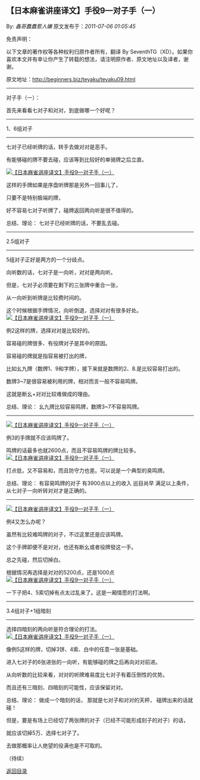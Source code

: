 ## 【日本麻雀讲座译文】手役9—对子手（一）

By: *鑫哥蠢蠢惹人嫌* 原文发布于：*2011-07-06 01:05:45*

免责声明：

以下文章的著作权等各种权利归原作者所有，翻译 By
SeventhTG（XD）。如果你喜欢本文并有幸让你产生了转载的想法，请注明原作者、原文地址以及译者，谢谢。

原文地址：http://beginners.biz/teyaku/teyaku09.html

------------------------------------------------------------------------------------

对子手（一）：

首先来看看七对子和对对，到底做哪一个好呢？

------------------------------------------------------------------------------------

1、6组对子

------------------------------------------------------------------------------------

七对子已经听牌的话，转手去做对对是恶手。

有能够碰的牌不要去碰，应该等到比较好的单骑牌之后立直。

[![【日本麻雀讲座译文】手役9&mdash;对子手（一）](http://s15.sinaimg.cn/middle/7f78b76fxa75584d2547e&amp;690)](http://photo.blog.sina.com.cn/showpic.html#blogid=7f78b76f0100thq3&url=http://s15.sinaimg.cn/orignal/7f78b76fxa75584d2547e)

这样的手牌如果是序盘听牌那是另外一回事儿了，

只要不是特别极端的牌，

好不容易七对子听牌了，碰牌返回两向听是很不值得的。

总结、理论：
七对子已经听牌的话，不要乱去碰。

------------------------------------------------------------------------------------

2.5组对子

------------------------------------------------------------------------------------

5组对子正好是两方的一个分歧点。

向听数的话，七对子是一向听，对对是两向听。

但是，七对子必须要在剩下的三张牌中重合一张，

从一向听到听牌是比较费时间的。

这个时候根据手牌情况，向听倒退，选择对对有很多好处。
[![【日本麻雀讲座译文】手役9&mdash;对子手（一）](http://s9.sinaimg.cn/middle/7f78b76fx772228e1afa8&amp;690)](http://photo.blog.sina.com.cn/showpic.html#blogid=7f78b76f0100thq3&url=http://s9.sinaimg.cn/orignal/7f78b76fx772228e1afa8)

例2这样的牌，选择对对是比较好的。

容易碰的牌很多、有役牌对子是其中的原因。

容易碰的牌就是指容易被打出的牌，

比如幺九牌（数牌1、9和字牌），接下来就是数牌的2、8.是比较容易打出的。

数牌3~7是很容易被利用的牌，相对而言一般不容易鸣牌。

这就是断幺+对对比较难做成的理由。

总结、理论：
幺九牌比较容易鸣牌，数牌3~7不容易鸣牌。

------------------------------------------------------------------------------------

[![【日本麻雀讲座译文】手役9&mdash;对子手（一）](http://s10.sinaimg.cn/middle/7f78b76fxa755aa03b889&amp;690)](http://photo.blog.sina.com.cn/showpic.html#blogid=7f78b76f0100thq3&url=http://s10.sinaimg.cn/orignal/7f78b76fxa755aa03b889)

例3的手牌就不应该鸣牌了。

鸣牌的话最多也就2600点，而且不容易鸣牌的牌比较多。
[![【日本麻雀讲座译文】手役9&mdash;对子手（一）](http://s15.sinaimg.cn/middle/7f78b76fxa755adea02de&amp;690)](http://photo.blog.sina.com.cn/showpic.html#blogid=7f78b76f0100thq3&url=http://s15.sinaimg.cn/orignal/7f78b76fxa755adea02de)

打点低，又不容易和，而且防守力也差。可以说是一个典型的臭鸣牌。

总结、理论：
有容易鸣牌的对子
有3900点以上的收入
巡目尚早
满足以上条件，从七对子一向听转对对才是正确的。

------------------------------------------------------------------------------------
[![【日本麻雀讲座译文】手役9&mdash;对子手（一）](http://s9.sinaimg.cn/middle/7f78b76fx77222c3eed28&amp;690)](http://photo.blog.sina.com.cn/showpic.html#blogid=7f78b76f0100thq3&url=http://s9.sinaimg.cn/orignal/7f78b76fx77222c3eed28)

例4又怎么办呢？

虽然有比较难鸣牌的对子，不过这里还是应该鸣牌。

这个手牌即便不是对对，也还有断幺或者役牌發这一手。

总之先碰，然后切掉白。

根据情况再选择是对对的5200点，还是1000点
[![【日本麻雀讲座译文】手役9&mdash;对子手（一）](http://s1.sinaimg.cn/middle/7f78b76fxa755c754a370&amp;690)](http://photo.blog.sina.com.cn/showpic.html#blogid=7f78b76f0100thq3&url=http://s1.sinaimg.cn/orignal/7f78b76fxa755c754a370)

一下子把4、5索切掉有点太过乱来了。这是一厢情愿的打法啊。

------------------------------------------------------------------------------------

3.4组对子+1组暗刻

------------------------------------------------------------------------------------

选择四暗刻的两向听是符合理论的打法。
[![【日本麻雀讲座译文】手役9&mdash;对子手（一）](http://s16.sinaimg.cn/middle/7f78b76fxa755cebe7c5f&amp;690)](http://photo.blog.sina.com.cn/showpic.html#blogid=7f78b76f0100thq3&url=http://s16.sinaimg.cn/orignal/7f78b76fxa755cebe7c5f)

像例5这样的牌，切掉3饼、4索、白中的任意一张是基础。

进入七对子的6张进张的一向听，有能够碰的牌之后再向对对前进。

从向听数的比较来看，对对的听牌难易度比七对子有着压倒性的优势。

而且还有三暗刻、四暗刻的可能性，应该保留对对。

总结、理论：
做成一个暗刻的话，
那就是七对子和对对的天枰，
碰牌出来的话就碰！

但是，要是有场上已经切了两张牌的对子（已经不可能形成刻子的对子）的话，

就应该切掉5万、选择七对子了。

去做那概率让人绝望的役满也是不可取的。

（待续）

[返回目录](index.html)
